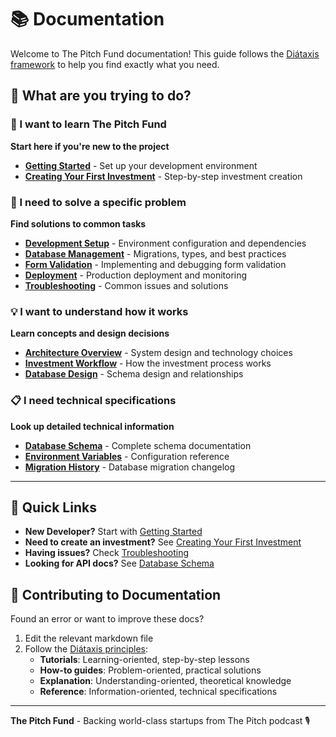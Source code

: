# 📚 Documentation

Welcome to The Pitch Fund documentation! This guide follows the [Diátaxis framework](https://diataxis.fr/) to help you find exactly what you need.

## 🧭 What are you trying to do?

### 📖 I want to learn The Pitch Fund
**Start here if you're new to the project**

- [**Getting Started**](tutorials/getting-started.md) - Set up your development environment
- [**Creating Your First Investment**](tutorials/creating-first-investment.md) - Step-by-step investment creation

### 🔧 I need to solve a specific problem
**Find solutions to common tasks**

- [**Development Setup**](how-to/setup-development.md) - Environment configuration and dependencies
- [**Database Management**](how-to/database-management.md) - Migrations, types, and best practices  
- [**Form Validation**](how-to/form-validation.md) - Implementing and debugging form validation
- [**Deployment**](how-to/deployment.md) - Production deployment and monitoring
- [**Troubleshooting**](how-to/troubleshooting.md) - Common issues and solutions

### 💡 I want to understand how it works  
**Learn concepts and design decisions**

- [**Architecture Overview**](explanation/architecture.md) - System design and technology choices
- [**Investment Workflow**](explanation/investment-workflow.md) - How the investment process works
- [**Database Design**](explanation/database-design.md) - Schema design and relationships

### 📋 I need technical specifications
**Look up detailed technical information**

- [**Database Schema**](reference/database-schema.md) - Complete schema documentation
- [**Environment Variables**](reference/environment-variables.md) - Configuration reference
- [**Migration History**](reference/migration-history.md) - Database migration changelog

---

## 🚀 Quick Links

- **New Developer?** Start with [Getting Started](tutorials/getting-started.md)
- **Need to create an investment?** See [Creating Your First Investment](tutorials/creating-first-investment.md)
- **Having issues?** Check [Troubleshooting](how-to/troubleshooting.md)
- **Looking for API docs?** See [Database Schema](reference/database-schema.md)

## 📝 Contributing to Documentation

Found an error or want to improve these docs? 

1. Edit the relevant markdown file
2. Follow the [Diátaxis principles](https://diataxis.fr/):
   - **Tutorials**: Learning-oriented, step-by-step lessons
   - **How-to guides**: Problem-oriented, practical solutions  
   - **Explanation**: Understanding-oriented, theoretical knowledge
   - **Reference**: Information-oriented, technical specifications

---

**The Pitch Fund** - Backing world-class startups from The Pitch podcast 🎙️ 
